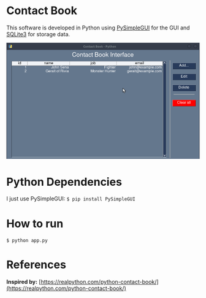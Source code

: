 # Contact Book

This software is developed in Python using [PySimpleGUI](https://www.pysimplegui.org/en/latest/) for the GUI and [SQLite3](https://www.sqlite.org/index.html) for storage data.

![GIF showing a demo of Contact Book application](imgs/demo.gif)

# Python Dependencies

I just use PySimpleGUI: `$ pip install PySimpleGUI`

# How to run

```console
$ python app.py
```

# References

**Inspired by:** [https://realpython.com/python-contact-book/](https://realpython.com/python-contact-book/)
